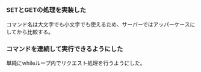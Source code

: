 

## 


### SETとGETの処理を実装した

コマンド名は大文字でも小文字でも使えるため、サーバーではアッパーケースにしてから比較する。

### コマンドを連続して実行できるようにした

単純にwhileループ内でリクエスト処理を行うようにした。

